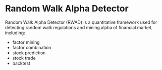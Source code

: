 # Random Walk Alpha Detector
Random Walk Alpha Detector (RWAD) is a quantitative framework used for detecting random walk regulations and mining alpha of financial market, including:
  - factor mining
  - factor combination
  - stock prediction
  - stock trade
  - backtest